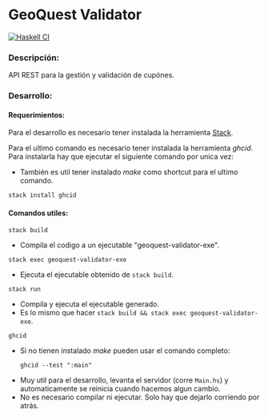 # GeoQuest Validator

[![Haskell CI](https://github.com/proyecto-final-2022/geoquest-validator/actions/workflows/haskell.yml/badge.svg)](https://github.com/proyecto-final-2022/geoquest-validator/actions/workflows/haskell.yml)

### Descripción:

API REST para la gestión y validación de cupónes.


### Desarrollo:

#### Requerimientos:
Para el desarrollo es necesario tener instalada la herramienta [Stack](https://docs.haskellstack.org/en/stable/install_and_upgrade/).

Para el ultimo comando es necesario tener instalada la herramienta *ghcid*.
Para instalarla hay que ejecutar el siguiente comando por unica vez:
- También es util tener instalado _make_ como shortcut para el ultimo comando.
```
stack install ghcid
```

#### Comandos utiles:

```
stack build
```
- Compila el codigo a un ejecutable "geoquest-validator-exe".

```
stack exec geoquest-validator-exe
```
- Ejecuta el ejecutable obtenido de `stack build`.

```
stack run
```
- Compila y ejecuta el ejecutable generado.
- Es lo mismo que hacer `stack build && stack exec geoquest-validator-exe`.

```
ghcid
```
- Si no tienen instalado _make_ pueden usar el comando completo:
    ```
    ghcid --test ":main"
    ```
- Muy util para el desarrollo, levanta el servidor (corre `Main.hs`) y automaticamente se reinicia cuando hacemos algun cambio.
- No es necesario compilar ni ejecutar. Solo hay que dejarlo corriendo por atrás.
